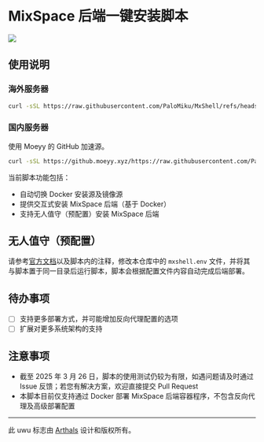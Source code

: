 # MixSpace 后端一键安装脚本

<img src="https://cdn.jsdelivr.net/gh/mx-space/.github@main/uwu.png" />

## 使用说明

### 海外服务器

```bash
curl -sSL https://raw.githubusercontent.com/PaloMiku/MxShell/refs/heads/main/install/core.sh -o core.sh && bash core.sh
```

### 国内服务器

使用 Moeyy 的 GitHub 加速源。

```bash
curl -sSL https://github.moeyy.xyz/https://raw.githubusercontent.com/PaloMiku/MxShell/refs/heads/main/install/core.sh -o core.sh && bash core.sh
```

当前脚本功能包括：

- 自动切换 Docker 安装源及镜像源
- 提供交互式安装 MixSpace 后端（基于 Docker）
- 支持无人值守（预配置）安装 MixSpace 后端

## 无人值守（预配置）

请参考[官方文档](https://mx-space.js.org)以及脚本内的注释，修改本仓库中的 `mxshell.env` 文件，并将其与脚本置于同一目录后运行脚本，脚本会根据配置文件内容自动完成后端部署。

## 待办事项

- [ ] 支持更多部署方式，并可能增加反向代理配置的选项
- [ ] 扩展对更多系统架构的支持

## 注意事项

- 截至 2025 年 3 月 26 日，脚本的使用测试仍较为有限，如遇问题请及时通过 Issue 反馈；若您有解决方案，欢迎直接提交 Pull Request
- 本脚本目前仅支持通过 Docker 部署 MixSpace 后端容器程序，不包含反向代理及高级部署配置

---

此 uwu 标志由 [Arthals](https://github.com/zhuozhiyongde) 设计和版权所有。
